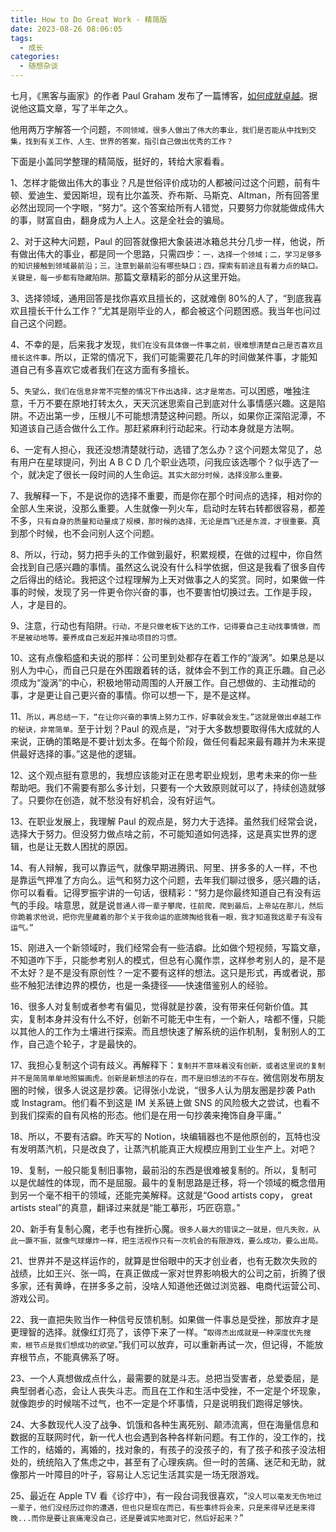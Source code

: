 ```yaml
---
title: How to Do Great Work - 精简版
date: 2023-08-26 08:06:05
tags: 
  - 成长
categories:
  - 随想杂谈
---
```


七月，《黑客与画家》的作者 Paul Graham 发布了一篇博客，[如何成就卓越](http://paulgraham.com/greatwork.html)。据说他这篇文章，写了半年之久。

他用两万字解答一个问题，`不同领域，很多人做出了伟大的事业，我们是否能从中找到交集，找到有关工作、人生、世界的答案，指引自己做出优秀的工作？`

下面是小盖同学整理的精简版，挺好的，转给大家看看。

<!--more-->

1、怎样才能做出伟大的事业？凡是世俗评价成功的人都被问过这个问题，前有牛顿、爱迪生、爱因斯坦，现有比尔盖茨、乔布斯、马斯克、Altman，所有回答里必然出现同一个字眼，“努力”。这个答案给所有人错觉，只要努力你就能做成伟大的事，财富自由，翻身成为人上人。这是全社会的骗局。

2、对于这种大问题，Paul 的回答就像把大象装进冰箱总共分几步一样，他说，所有做出伟大的事业，都是同一个思路，只需四步：`一，选择一个领域；二，学习足够多的知识接触到领域最前沿；三，注意到最前沿有哪些缺口；四，探索有前途且有着力点的缺口。关键是，每一步都有隐藏陷阱。`那篇文章精彩的部分从这里开始。

3、选择领域，通用回答是找你喜欢且擅长的，这就难倒 80%的人了，“到底我喜欢且擅长干什么工作？”尤其是刚毕业的人，都会被这个问题困惑。我当年也问过自己这个问题。

4、不幸的是，后来我才发现，`我们在没有具体做一件事之前，很难想清楚自己是否喜欢且擅长这件事。`所以，正常的情况下，我们可能需要花几年的时间做某件事，才能知道自己有多喜欢它或者我们在这方面有多擅长。

5、`失望么，我们在信息非常不完整的情况下作出选择，这才是常态。`可以困惑，唯独注意，千万不要在原地打转太久，天天沉迷思索自己到底对什么事情感兴趣。这是陷阱。不迈出第一步，压根儿不可能想清楚这种问题。所以，如果你正深陷泥潭，不知道该自己适合做什么工作。那赶紧麻利行动起来。行动本身就是方法啊。

6、一定有人担心，我还没想清楚就行动，选错了怎么办？这个问题太常见了，总有用户在星球提问，列出 A B C D 几个职业选项，问我应该选哪个？似乎选了一个，就决定了很长一段时间的人生命运。`其实大部分时候，选择没那么重要。`

7、我解释一下，不是说你的选择不重要，而是你在那个时间点的选择，相对你的全部人生来说，没那么重要。人生就像一列火车，启动时左转右转都很容易，都差不多，`只有自身的质量和动量成了规模，那时候的选择，无论是西飞还是东渡，才很重要。`真到那个时候，也不会问别人这个问题。

8、所以，行动，努力把手头的工作做到最好，积累规模，在做的过程中，你自然会找到自己感兴趣的事情。虽然这么说没有什么科学依据，但这是我看了很多自传之后得出的结论。我把这个过程理解为上天对做事之人的奖赏。同时，如果做一件事的时候，发现了另一件更令你兴奋的事，也不要害怕切换过去。工作是手段，人，才是目的。

9、注意，行动也有陷阱。`行动，不是只做老板下达的工作，记得要自己主动找事情做，而不是被动地等。要养成自己发起并推动项目的习惯。`

10、这有点像稻盛和夫说的那样：公司里到处都存在着工作的“漩涡”。如果总是以别人为中心，而自己只是在外围跟着转的话，就体会不到工作的真正乐趣。自己必须成为“漩涡”的中心，积极地带动周围的人开展工作。自己想做的、主动推动的事，才是更让自己更兴奋的事情。你可以想一下，是不是这样。

11、`所以，再总结一下，“在让你兴奋的事情上努力工作，好事就会发生。”这就是做出卓越工作的秘诀，非常简单。`至于计划？Paul 的观点是，“对于大多数想要取得伟大成就的人来说，正确的策略是不要计划太多。在每个阶段，做任何看起来最有趣并为未来提供最好选择的事。”这是他的逻辑。

12、这个观点挺有意思的，我想应该能对正在思考职业规划，思考未来的你一些帮助吧。我们不需要有那么多计划，只要有一个大致原则就可以了，持续创造就够了。只要你在创造，就不愁没有好机会，没有好运气。

13、在职业发展上，我理解 Paul 的观点是，努力大于选择。虽然我们经常会说，选择大于努力。但没努力做点啥之前，不可能知道如何选择，这是真实世界的逻辑，也是让无数人困扰的原因。

14、有人辩解，我可以靠运气，就像早期进腾讯、阿里、拼多多的人一样，不也是靠运气押准了方向么。运气和努力这个问题，去年我们聊过很多，感兴趣的话，你可以看看。记得罗振宇讲的一句话，很精彩：“努力是你最终知道自己有没有运气的手段。啥意思，就是说`普通人得一辈子攀爬，往前爬，爬到最后，上帝站在那儿，然后你跪着求他说，把你兜里藏着的那个关于我命运的底牌掏给我看一眼，我才知道我这辈子有没有运气。”`

15、刚进入一个新领域时，我们经常会有一些洁癖。比如做个短视频，写篇文章，不知道咋下手，只能参考别人的模式，但总有心魔作祟，这样参考别人的，是不是不太好？是不是没有原创性？一定不要有这样的想法。这只是形式，再或者说，那些不触犯法律边界的模仿，也是一条捷径——快速借鉴别人的经验。

16、很多人对复制或者参考有偏见，觉得就是抄袭，没有带来任何新价值。其实，复制本身并没有什么不好，创新不可能无中生有，一个新人，啥都不懂，只能以其他人的工作为土壤进行探索。而且想快速了解系统的运作机制，复制别人的工作，自己造个轮子，才是最快的。

17、我担心复制这个词有歧义。再解释下：`复制并不意味着没有创新，或者这里说的复制并不是简简单单地照猫画虎。创新是新想法的存在，而不是旧想法的不存在。`微信刚发布朋友圈的时候，很多人说这是抄袭。记得张小龙说，“很多人认为朋友圈是抄袭 Path 或 Instagram。他们看不到这是 IM 关系链上做 SNS 的风险极大之尝试，也看不到我们探索的自有风格的形态。他们是在用一句抄袭来掩饰自身平庸。”

18、所以，不要有洁癖。昨天写的 Notion，块编辑器也不是他原创的，瓦特也没有发明蒸汽机，只是改良了，让蒸汽机能真正大规模应用到工业生产上。对吧？

19、复制，一般只能复制旧事物，最前沿的东西是很难被复制的。所以，复制可以是优越性的体现，而不是屈服。最牛的复制思路是迁移，将一个领域的概念借用到另一个毫不相干的领域，还能完美解释。这就是“Good artists copy， great artists steal”的真意，翻译过来就是“能工摹形，巧匠窃意。”

20、新手有复制心魔，老手也有挫折心魔。`很多人最大的错误之一就是，但凡失败，从此一蹶不振，就像气球爆炸一样，把生活视作只有一次机会的有限游戏，要么成功，要么出局。`

21、世界并不是这样运作的，就算是世俗眼中的天才创业者，也有无数次失败的战绩，比如王兴、张一鸣，在真正做成一家对世界影响极大的公司之前，折腾了很多家，还有黄峥，在拼多多之前，没啥人知道他还做过浏览器、电商代运营公司、游戏公司。

22、我一直把失败当作一种信号反馈机制。如果做一件事总是受挫，那放弃才是更理智的选择。就像红灯亮了，该停下来了一样。“`取得杰出成就是一种深度优先搜索，根节点是我们想成功的欲望。`”我们可以放弃，可以重新再试一次，但记得，不能放弃根节点，不能真佛系了呀。

23、一个人真想做成点什么，最需要的就是斗志。总把当受害者，总爱委屈，是典型弱者心态，会让人丧失斗志。而且在工作和生活中受挫，不一定是个坏现象，就像跑步的时候喘不过气，也不一定是个坏事情，只是说明我们跑得足够快。

24、大多数现代人没了战争、饥饿和各种生离死别、颠沛流离，但在海量信息和数据的互联网时代，新一代人也会遇到各种各样新问题。有工作的，没工作的，找工作的，结婚的，离婚的，找对象的，有孩子的没孩子的，有了孩子和孩子没法相处的，统统陷入了焦虑之中，甚至有了心理疾病。但一时的苦痛、迷茫和无助，就像那片一叶障目的叶子，容易让人忘记生活其实是一场无限游戏。

25、最近在 Apple TV 看《诊疗中》，有一段台词我很喜欢，“`没人可以毫发无伤地过一辈子，他们没经历过你的遭遇，但也只是现在而已，有些事终将会来，只是来得早还是来得晚...而你是要让哀痛淹没自己，还是要诚实地面对它，然后好起来？`”